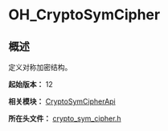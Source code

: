 # OH_CryptoSymCipher

## 概述

定义对称加密结构。

**起始版本：** 12

**相关模块：** [CryptoSymCipherApi](capi-cryptosymcipherapi.md)

**所在头文件：** [crypto_sym_cipher.h](capi-crypto-sym-cipher-h.md)

